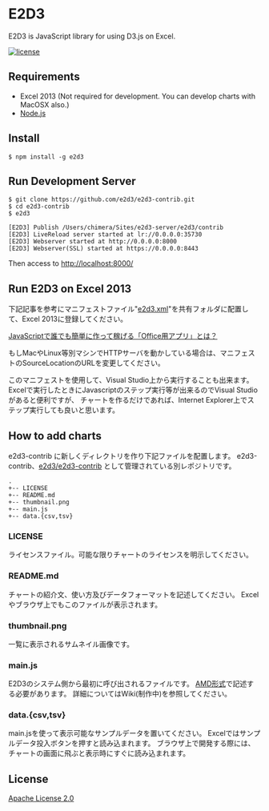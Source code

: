 E2D3
====

E2D3 is JavaScript library for using D3.js on Excel.

[![license](https://img.shields.io/badge/license-Apache%202-blue.svg?style=flat)](LICENSE)


## Requirements

* Excel 2013 (Not required for development. You can develop charts with MacOSX also.)
* [Node.js](http://nodejs.org/)


## Install

```shell
$ npm install -g e2d3
```


## Run Development Server

```
$ git clone https://github.com/e2d3/e2d3-contrib.git
$ cd e2d3-contrib
$ e2d3

[E2D3] Publish /Users/chimera/Sites/e2d3-server/e2d3/contrib
[E2D3] LiveReload server started at lr://0.0.0.0:35730
[E2D3] Webserver started at http://0.0.0.0:8000
[E2D3] Webserver(SSL) started at https://0.0.0.0:8443
```

Then access to [http://localhost:8000/](http://localhost:8000/)


## Run E2D3 on Excel 2013

下記記事を参考にマニフェストファイル"[e2d3.xml](e2d3.xml)"を共有フォルダに配置して、Excel 2013に登録してください。

[JavaScriptで誰でも簡単に作って稼げる「Office用アプリ」とは？](http://www.atmarkit.co.jp/ait/articles/1301/25/news063_3.html)

もしMacやLinux等別マシンでHTTPサーバを動かしている場合は、マニフェストのSourceLocationのURLを変更してください。

このマニフェストを使用して、Visual Studio上から実行することも出来ます。
Excelで実行したときにJavascriptのステップ実行等が出来るのでVisual Studioがあると便利ですが、
チャートを作るだけであれば、Internet Explorer上でステップ実行しても良いと思います。


## How to add charts

e2d3-contrib に新しくディレクトリを作り下記ファイルを配置します。
e2d3-contrib、[e2d3/e2d3-contrib](https://github.com/e2d3/e2d3-contrib) として管理されている別レポジトリです。


```
.
+-- LICENSE
+-- README.md
+-- thumbnail.png
+-- main.js
+-- data.{csv,tsv}
```

### LICENSE

ライセンスファイル。可能な限りチャートのライセンスを明示してください。

### README.md

チャートの紹介文、使い方及びデータフォーマットを記述してください。
Excelやブラウザ上でもこのファイルが表示されます。

### thumbnail.png

一覧に表示されるサムネイル画像です。

### main.js

E2D3のシステム側から最初に呼び出されるファイルです。
[AMD形式](https://github.com/amdjs/amdjs-api/wiki/AMD)で記述する必要があります。
詳細についてはWiki(制作中)を参照してください。

### data.{csv,tsv}

main.jsを使って表示可能なサンプルデータを置いてください。
Excelではサンプルデータ投入ボタンを押すと読み込まれます。
ブラウザ上で開発する際には、チャートの画面に飛ぶと表示時にすぐに読み込まれます。


## License
[Apache License 2.0](LICENSE)
